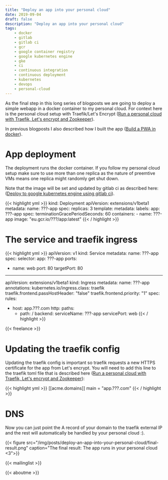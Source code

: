 ```yaml
---
title: "Deploy an app into your personal cloud"
date: 2019-09-04
draft: false
description: "Deploy an app into your personal cloud"
tags:
    - docker
    - gitlab
    - gitlab ci
    - gcr
    - google container registry
    - google kubernetes engine
    - gke
    - ci
    - continuous integration
    - continuous deployment
    - kubernetes
    - devops
    - personal-cloud
---
```


As the final step in this long series of blogposts we are going to deploy a simple webapp in a docker container to my personal cloud. For context here is the personal cloud setup with Traefik/Let's Encrypt ([Run a personal cloud with Traefik, Let's encrypt and Zookeeper](https://rhazn.com/posts/run-a-personal-cloud-with-traefik-lets-encrypt-and-zookeeper/)).

In previous blogposts I also described how I built the app ([Build a PWA in docker](https://rhazn.com/posts/build-a-progressive-web-app-in-docker-with-nginx-to-deploy-to-kubernetes-or-docker-swarm/)).

# App deployment

The deployment runs the docker container. If you follow my personal cloud setup make sure to use more than one replica as the nature of preemtive VMs means one replica might randomly get shut down.

Note that the image will be set and updated by gitlab ci as described here: ([Deploy to google kubernetes engine using gitlab ci](https://rhazn.com/posts/deploy-to-google-kubernetes-engine-using-gitlab-ci/)).

{{< highlight yml >}}
kind: Deployment
apiVersion: extensions/v1beta1
metadata:
  name: ???-app
spec:
  replicas: 3
  template:
    metadata:
      labels:
        app: ???-app
    spec:
      terminationGracePeriodSeconds: 60
      containers:
      - name: ???-app
        image: "eu.gcr.io/???/app:latest"
{{< / highlight >}}

# The service and traefik ingress
{{< highlight yml >}}
apiVersion: v1
kind: Service
metadata:
name: ???-app
spec:
selector:
    app: ???-app
ports:
- name: web
    port: 80
    targetPort: 80
---
apiVersion: extensions/v1beta1
kind: Ingress
metadata:
name: ???-app
annotations:
    kubernetes.io/ingress.class: traefik
    traefik.frontend.passHostHeader: "false"
    traefik.frontend.priority: "1"
spec:
rules:
- host: app.???.com
    http:
    paths:
    - path: /
        backend:
        serviceName: ???-app
        servicePort: web
{{< / highlight >}}

{{< freelance >}}

# Updating the traefik config
Updating the traefik config is important so traefik requests a new HTTPS certificate for the app from Let's encrypt. You will need to add this line to the traefik toml file that is described here ([Run a personal cloud with Traefik, Let's encrypt and Zookeeper](https://rhazn.com/posts/run-a-personal-cloud-with-traefik-lets-encrypt-and-zookeeper/)):

{{< highlight yml >}}
[[acme.domains]]
    main = "app.???.com"
{{< / highlight >}}

# DNS
Now you can just point the A record of your domain to the traefik external IP and the rest will automatically be handled by your personal cloud :).

{{< figure src="/img/posts/deploy-an-app-into-your-personal-cloud/final-result.png" caption="The final result: The app runs in your personal cloud <3">}}

{{< mailinglist >}}

{{< aboutme >}}